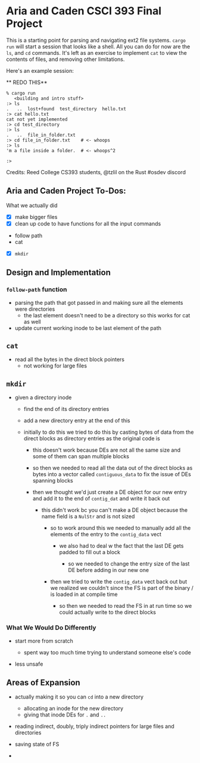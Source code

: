 # Aria and Caden CSCI 393 Final Project

This is a starting point for parsing and navigating ext2 file systems.
`cargo run` will start a session that looks like a shell. All you can
do for now are the `ls`, and `cd` commands.
It's left as an exercise to implement `cat` to view the contents of files,
and removing other limitations.

Here's an example session:

** REDO THIS**

```
% cargo run
   <building and intro stuff>
:> ls
.	..	lost+found	test_directory	hello.txt
:> cat hello.txt
cat not yet implemented
:> cd test_directory
:> ls
.	..	file_in_folder.txt
:> cd file_in_folder.txt    # <- whoops
:> ls
'm a file inside a folder.  # <- whoops^2

:>
```

Credits: Reed College CS393 students, @tzlil on the Rust #osdev discord

## Aria and Caden Project To-Dos:

What we actually did

- [x] make bigger files
- [x] clean up code to have functions for all the input commands
- follow path
- cat
- [x] `mkdir`

## Design and Implementation

### `follow-path` function

- parsing the path that got passed in and making sure all the elements were directories
  - the last element doesn't need to be a directory so this works for cat as well
- update current working inode to be last element of the path

## `cat`

- read all the bytes in the direct block pointers
  - not working for large files

## `mkdir`

- given a directory inode

  - find the end of its directory entries
  - add a new directory entry at the end of this

  - initially to do this we tried to do this by casting bytes of data from the direct blocks as directory entries as the original code is

    - this doesn't work because DEs are not all the same size and some of them can span multiple blocks

    - so then we needed to read all the data out of the direct blocks as bytes into a vector called `contiguous_data` to fix the issue of DEs spanning blocks

    - then we thought we'd just create a DE object for our new entry and add it to the end of `contig_dat` and write it back out

      - this didn't work bc you can't make a DE object because the name field is a `NulStr` and is not sized

        - so to work around this we needed to manually add all the elements of the entry to the `contig_data` vect

          - we also had to deal w the fact that the last DE gets padded to fill out a block

            - so we needed to change the entry size of the last DE before adding in our new one

        - then we tried to write the `contig_data` vect back out but we realized we couldn't since the FS is part of the binary / is loaded in at compile time

          - so then we needed to read the FS in at run time so we could actually write to the direct blocks

### What We Would Do Differently

- start more from scratch

  - spent way too much time trying to understand someone else's code

- less unsafe

## Areas of Expansion

- actually making it so you can `cd` into a new directory

  - allocating an inode for the new directory
  - giving that inode DEs for `.` and `..`

- reading indirect, doubly, triply indirect pointers for large files and directories

- saving state of FS

-
